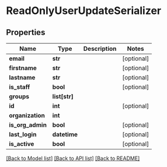 # ReadOnlyUserUpdateSerializer

## Properties
Name | Type | Description | Notes
------------ | ------------- | ------------- | -------------
**email** | **str** |  | [optional] 
**firstname** | **str** |  | [optional] 
**lastname** | **str** |  | [optional] 
**is_staff** | **bool** |  | [optional] 
**groups** | **list[str]** |  | 
**id** | **int** |  | [optional] 
**organization** | **int** |  | 
**is_org_admin** | **bool** |  | [optional] 
**last_login** | **datetime** |  | [optional] 
**is_active** | **bool** |  | [optional] 

[[Back to Model list]](../README.md#documentation-for-models) [[Back to API list]](../README.md#documentation-for-api-endpoints) [[Back to README]](../README.md)

